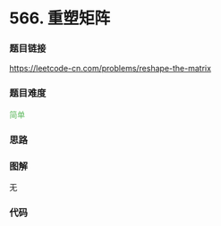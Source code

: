 # 566. 重塑矩阵

### 题目链接

https://leetcode-cn.com/problems/reshape-the-matrix

### 题目难度

<font color=#5CB85C>简单</font>

### 思路



### 图解

无

### 代码

```python
```